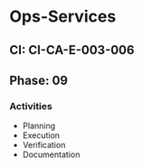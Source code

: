 # Ops-Services

## CI: CI-CA-E-003-006
## Phase: 09

### Activities
- Planning
- Execution
- Verification
- Documentation

